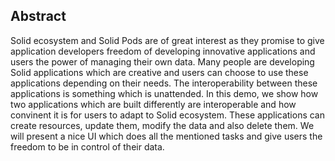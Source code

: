 ## Abstract

Solid ecosystem and Solid Pods are of great interest as they promise to give application developers freedom of developing innovative applications and users the power of managing their own data. Many people are developing Solid applications which are creative and users can choose to use these applications depending on their needs. The interoperability between these applications is something which is unattended. In this demo, we show how two applications which are built differently are interoperable and how convinent it is for users to adapt to Solid ecosystem. These applications can create resources, update them, modify the data and also delete them. We will present a nice UI which does all the mentioned tasks and give users the freedom to be in control of their data.